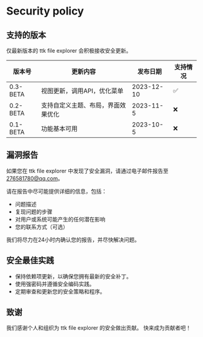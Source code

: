 # Security policy  

## 支持的版本  
  
仅最新版本的 ttk file explorer 会积极接收安全更新。  
  
| 版本号 | 更新内容 | 发布日期 | 支持情况 |  
| ------- | ------- | ------- | ------- |  
| 0.3-BETA | 视图更新，调用API，优化菜单 | 2023-12-10 | :white_check_mark: |  
| 0.2-BETA | 支持自定义主题、布局，界面效果优化 | 2023-11-5 | :x: |  
| 0.1-BETA | 功能基本可用 | 2023-10-5 | :x: |  

## 漏洞报告  
  
如果您在 ttk file explorer 中发现了安全漏洞，请通过电子邮件报告至 [276581780@qq.com](mailto:276581780@qq.com)。  

请在报告中尽可能提供详细的信息，包括：  
  
- 问题描述  
- 复现问题的步骤  
- 对用户或系统可能产生的任何潜在影响  
- 您的联系方式（可选）  
  
我们将尽力在24小时内确认您的报告，并尽快解决问题。  
  
## 安全最佳实践  

- 保持依赖项更新，以确保您拥有最新的安全补丁。  
- 使用强密码并遵循安全编码实践。  
- 定期审查和更新您的安全策略和程序。  
  
## 致谢  
  
我们感谢个人和组织为 ttk file explorer 的安全做出贡献。
快来成为贡献者吧！
